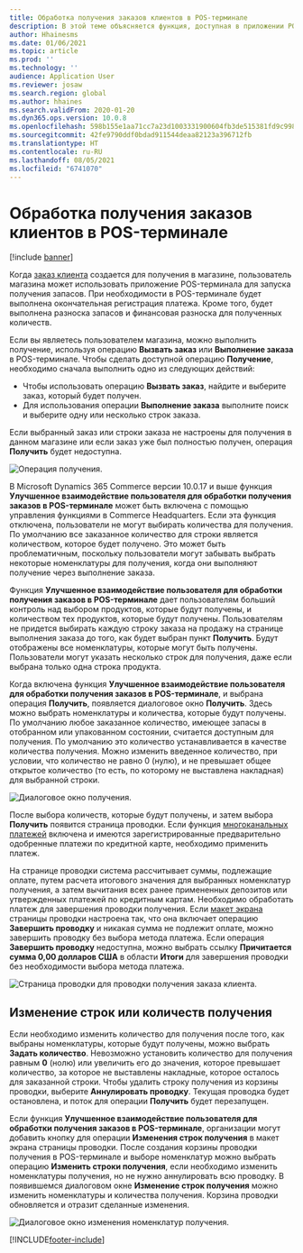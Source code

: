 ```yaml
---
title: Обработка получения заказов клиентов в POS-терминале
description: В этой теме объясняется функция, доступная в приложении POS-терминала для обработки получения заказов клиентов.
author: Hhainesms
ms.date: 01/06/2021
ms.topic: article
ms.prod: ''
ms.technology: ''
audience: Application User
ms.reviewer: josaw
ms.search.region: global
ms.author: hhaines
ms.search.validFrom: 2020-01-20
ms.dyn365.ops.version: 10.0.8
ms.openlocfilehash: 598b155e1aa71cc7a23d1003331900604fb3de515381fd9c9987ed39bd9cbd2a
ms.sourcegitcommit: 42fe9790ddf0bdad911544deaa82123a396712fb
ms.translationtype: HT
ms.contentlocale: ru-RU
ms.lasthandoff: 08/05/2021
ms.locfileid: "6741070"
---
```

# <a name="process-customer-order-pickups-in-pos"></a>Обработка получения заказов клиентов в POS-терминале

[!include [banner](includes/banner.md)]

Когда [заказ клиента](customer-orders-overview.md) создается для получения в магазине, пользователь магазина может использовать приложение POS-терминала для запуска получения запасов. При необходимости в POS-терминале будет выполнена окончательная регистрация платежа. Кроме того, будет выполнена разноска запасов и финансовая разноска для полученных количеств.

Если вы являетесь пользователем магазина, можно выполнить получение, используя операцию **Вызвать заказ** или **Выполнение заказа** в POS-терминале. Чтобы сделать доступной операцию **Получение**, необходимо сначала выполнить одно из следующих действий:

- Чтобы использовать операцию **Вызвать заказ**, найдите и выберите заказ, который будет получен.
- Для использования операции **Выполнение заказа** выполните поиск и выберите одну или несколько строк заказа.

Если выбранный заказ или строки заказа не настроены для получения в данном магазине или если заказ уже был полностью получен, операция **Получить** будет недоступна.

![Операция получения.](media/pickupoperation.png)

В Microsoft Dynamics 365 Commerce версии 10.0.17 и выше функция **Улучшенное взаимодействие пользователя для обработки получения заказов в POS-терминале** может быть включена с помощью управления функциями в Commerce Headquarters. Если эта функция отключена, пользователи не могут выбирать количества для получения. По умолчанию все заказанное количество для строки является количеством, которое будет получено. Это может быть проблематичным, поскольку пользователи могут забывать выбрать некоторые номенклатуры для получения, когда они выполняют получение через выполнение заказа.

Функция **Улучшенное взаимодействие пользователя для обработки получения заказов в POS-терминале** дает пользователям больший контроль над выбором продуктов, которые будут получены, и количеством тех продуктов, которые будут получены. Пользователям не придется выбирать каждую строку заказа на продажу на странице выполнения заказа до того, как будет выбран пункт **Получить**. Будут отображены все номенклатуры, которые могут быть получены. Пользователи могут указать несколько строк для получения, даже если выбрана только одна строка продукта.

Когда включена функция **Улучшенное взаимодействие пользователя для обработки получения заказов в POS-терминале**, и выбрана операция **Получить**, появляется диалоговое окно **Получить**. Здесь можно выбрать номенклатуры и количества, которые будут получены. По умолчанию любое заказанное количество, имеющее запасы в отобранном или упакованном состоянии, считается доступным для получения. По умолчанию это количество устанавливается в качестве количества получения. Можно изменить введенное количество, при условии, что количество не равно 0 (нулю), и не превышает общее открытое количество (то есть, по которому не выставлена накладная) для выбранной строки.

![Диалоговое окно получения.](media/pickupselect.png)

После выбора количеств, которые будут получены, и затем выбора **Получить** появится страница проводки. Если функция [многоканальных платежей](omni-channel-payments.md) включена и имеются зарегистрированные предварительно одобренные платежи по кредитной карте, необходимо применить платеж.

На странице проводки система рассчитывает суммы, подлежащие оплате, путем расчета итогового значения для выбранных номенклатур получения, а затем вычитания всех ранее примененных депозитов или утвержденных платежей по кредитным картам. Необходимо обработать платеж для завершения проводки получения. Если [макет экрана](pos-screen-layouts.md) страницы проводки настроена так, что она включает операцию **Завершить проводку** и никакая сумма не подлежит оплате, можно завершить проводку без выбора метода платежа. Если операция **Завершить проводку** недоступна, можно выбрать ссылку **Причитается сумма 0,00 долларов США** в области **Итоги** для завершения проводки без необходимости выбора метода платежа.

![Страница проводки для проводки получения заказа клиента.](media/pickupcart.png)

## <a name="changing-pickup-lines-or-quantities"></a>Изменение строк или количеств получения

Если необходимо изменить количество для получения после того, как выбраны номенклатуры, которые будут получены, можно выбрать **Задать количество**. Невозможно установить количество для получения равным **0** (нолю) или увеличить его до значения, которое превышает количество, за которое не выставлены накладные, которое осталось для заказанной строки. Чтобы удалить строку получения из корзины проводки, выберите **Аннулировать проводку**. Текущая проводка будет остановлена, и поток для операции **Получить** будет перезапущен.

Если функция **Улучшенное взаимодействие пользователя для обработки получения заказов в POS-терминале**, организации могут добавить кнопку для операции **Изменения строк получения** в макет экрана страницы проводки. После создания корзины проводки получения в POS-терминале и выборе номенклатур можно выбрать операцию **Изменить строки получения**, если необходимо изменить номенклатуры получения, но не нужно аннулировать всю проводку. В появившемся диалоговом окне **Изменение строк получения** можно изменить номенклатуры и количества получения. Корзина проводки обновляется и отразит сделанные изменения.

![Диалоговое окно изменения номенклатур получения.](media/pickupchange.png)


[!INCLUDE[footer-include](../includes/footer-banner.md)]